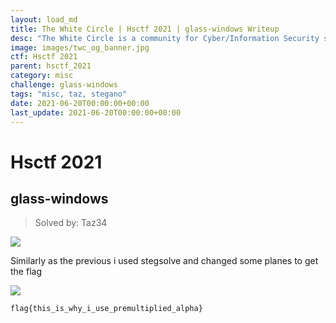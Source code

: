 ```yaml
---
layout: load_md
title: The White Circle | Hsctf 2021 | glass-windows Writeup
desc: "The White Circle is a community for Cyber/Information Security students, enthusiasts and professionals. You can discuss anything related to Security, share your knowledge with others, get help when you need it and proceed further in your journey with amazing people from all over the world."
image: images/twc_og_banner.jpg
ctf: Hsctf 2021
parent: hsctf_2021
category: misc
challenge: glass-windows
tags: "misc, taz, stegano"
date: 2021-06-20T00:00:00+00:00
last_update: 2021-06-20T00:00:00+00:00
---
```


<h1 class="heading card-title white-text">Hsctf 2021</h1>

## glass-windows
> Solved by: Taz34

![](https://i.imgur.com/fZHFobu.png)

Similarly as the previous i used stegsolve and changed some planes to get the flag

![](https://i.imgur.com/N8L0clK.png)

```
flag{this_is_why_i_use_premultiplied_alpha}
```

